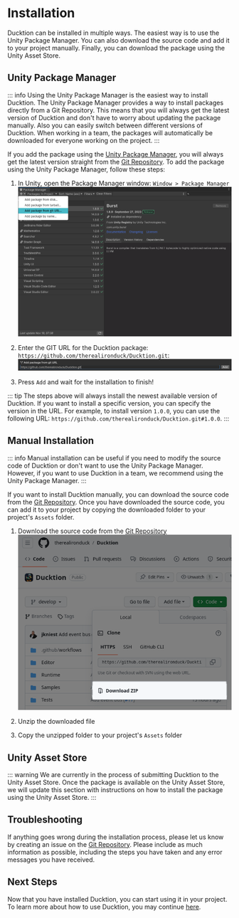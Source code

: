 # Installation

Ducktion can be installed in multiple ways. The easiest way is to use the Unity Package
Manager. You can also download the source code and add it to your project manually. Finally,
you can download the package using the Unity Asset Store.

## Unity Package Manager

::: info
Using the Unity Package Manager is the easiest way to install Ducktion. The Unity Package Manager
provides a way to install packages directly from a Git Repository. This means that you will always
get the latest version of Ducktion and don't have to worry about updating the package manually. Also
you can easily switch between different versions of Ducktion. When working in a team, the packages
will automatically be downloaded for everyone working on the project.
:::

If you add the package using the [Unity Package Manager](https://docs.unity3d.com/Manual/upm-ui.html), you will always 
get the latest version straight from the [Git Repository](https://github.com/therealironduck/Ducktion). To add the 
package using the Unity Package Manager, follow these steps:

1. In Unity, open the Package Manager window: `Window > Package Manager`
   ![Getting started - Package Manager Add From Git](./assets/getting-started-package-manager-01.png)

2. Enter the GIT URL for the Ducktion package: `https://github.com/therealironduck/Ducktion.git`:
   ![Getting started - Package Manager Git URL](./assets/getting-started-package-manager-02.png)

3. Press `Add` and wait for the installation to finish!

::: tip
The steps above will always install the newest available version of Ducktion. If you want to install
a specific version, you can specify the version in the URL. For example, to install version `1.0.0`,
you can use the following URL: `https://github.com/therealironduck/Ducktion.git#1.0.0`.
:::


## Manual Installation

::: info
Manual installation can be useful if you need to modify the source code of Ducktion or don't want to
use the Unity Package Manager. However, if you want to use Ducktion in a team, we recommend using the
Unity Package Manager.
:::

If you want to install Ducktion manually, you can download the source code from the
[Git Repository](https://github.com/therealironduck/Ducktion). Once you have downloaded the source code,
you can add it to your project by copying the downloaded folder to your project's `Assets` folder.

1. Download the source code from the [Git Repository](https://github.com/therealironduck/Ducktion)
![Installation - Download source from git](./assets/installation-github-download.png)

2. Unzip the downloaded file
3. Copy the unzipped folder to your project's `Assets` folder

## Unity Asset Store

::: warning
We are currently in the process of submitting Ducktion to the Unity Asset Store. Once the package is available
on the Unity Asset Store, we will update this section with instructions on how to install the package using the
Unity Asset Store.
:::


## Troubleshooting

If anything goes wrong during the installation process, please let us know by creating an issue on the
[Git Repository](https://github.com/therealironduck/Ducktion/issues). Please include as much information
as possible, including the steps you have taken and any error messages you have received.

## Next Steps
Now that you have installed Ducktion, you can start using it in your project. To learn more about how to use
Ducktion, you may continue [here](./basics/).